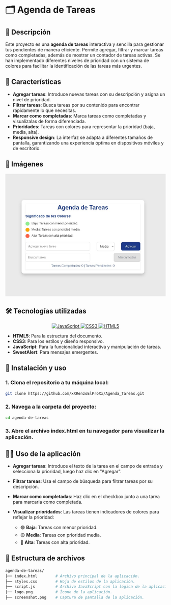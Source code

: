 # 🗂️ Agenda de Tareas
## 📖 Descripción
Este proyecto es una **agenda de tareas** interactiva y sencilla para gestionar tus pendientes de manera eficiente. Permite agregar, filtrar y marcar tareas como completadas, además de mostrar un contador de tareas activas. Se han implementado diferentes niveles de prioridad con un sistema de colores para facilitar la identificación de las tareas más urgentes.

## 🌟 Características
- **Agregar tareas**: Introduce nuevas tareas con su descripción y asigna un nivel de prioridad.
- **Filtrar tareas**: Busca tareas por su contenido para encontrar rápidamente lo que necesitas.
- **Marcar como completadas**: Marca tareas como completadas y visualízalas de forma diferenciada.
- **Prioridades**: Tareas con colores para representar la prioridad (baja, media, alta).
- **Responsive design**: La interfaz se adapta a diferentes tamaños de pantalla, garantizando una experiencia óptima en dispositivos móviles y de escritorio.

## 📸 Imágenes
![Captura de pantalla de la aplicación](./screenshot.jpeg)

## 🛠️ Tecnologías utilizadas
<p align="center">
  <a href="https://developer.mozilla.org/es/docs/Web/JavaScript" target="_blank">
    <img src="https://img.shields.io/badge/JavaScript-F7DF1E?style=for-the-badge&logo=javascript&logoColor=black" alt="JavaScript"/>
  </a>
  <a href="https://developer.mozilla.org/es/docs/Web/CSS" target="_blank">
    <img src="https://img.shields.io/badge/CSS3-1572B6?style=for-the-badge&logo=css3&logoColor=white" alt="CSS3"/>
  </a>
  <a href="https://developer.mozilla.org/es/docs/HTML/HTML5" target="_blank">
    <img src="https://img.shields.io/badge/HTML5-E34F26?style=for-the-badge&logo=html5&logoColor=white" alt="HTML5"/>
  </a>
</p>

- **HTML5**: Para la estructura del documento.
- **CSS3**: Para los estilos y diseño responsivo.
- **JavaScript**: Para la funcionalidad interactiva y manipulación de tareas.
- **SweetAlert**: Para mensajes emergentes.

## 🚀 Instalación y uso
### 1. Clona el repositorio a tu máquina local:
```bash
git clone https://github.com/xXRenzoElProXx/Agenda_Tareas.git
   ```
### 2. Navega a la carpeta del proyecto:
   ```bash
   cd agenda-de-tareas
   ```
### 3. Abre el archivo index.html en tu navegador para visualizar la aplicación.

## 🧑‍💻 Uso de la aplicación

- **Agregar tareas**: Introduce el texto de la tarea en el campo de entrada y selecciona la prioridad, luego haz clic en "Agregar".

- **Filtrar tareas**: Usa el campo de búsqueda para filtrar tareas por su descripción.

- **Marcar como completadas**: Haz clic en el checkbox junto a una tarea para marcarla como completada.

- **Visualizar prioridades**: Las tareas tienen indicadores de colores para reflejar la prioridad:
  - 🟢 **Baja**: Tareas con menor prioridad.
  - 🟡 **Media**: Tareas con prioridad media.
  - 🔴 **Alta**: Tareas con alta prioridad.

## 📂 Estructura de archivos
```bash
agenda-de-tareas/
├── index.html        # Archivo principal de la aplicación.
├── styles.css        # Hoja de estilos de la aplicación.
├── script.js         # Archivo JavaScript con la lógica de la aplicación.
├── logo.png          # Ícono de la aplicación.
├── screenshot.png    # Captura de pantalla de la aplicación.
```
